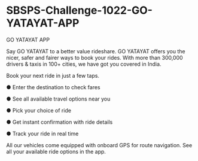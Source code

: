 # SBSPS-Challenge-1022-GO-YATAYAT-APP
GO YATAYAT APP

Say GO YATAYAT to a better value rideshare. GO YATAYAT offers you the nicer, safer and fairer ways to book your rides. With more than 300,000 drivers & taxis in 100+ cities, we have got you covered in India.

Book your next ride in just a few taps.                   

● Enter the destination to check fares

● See all available travel options near you

● Pick your choice of ride

● Get instant confirmation with ride details

● Track your ride in real time

 

All our vehicles come equipped with onboard GPS for route navigation. See all your available ride options in the app.

 
